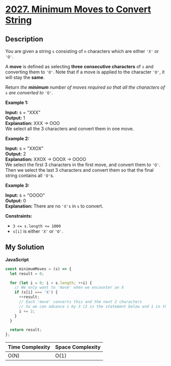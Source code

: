 # [2027. Minimum Moves to Convert String](https://leetcode.com/problems/minimum-moves-to-convert-string)

## Description

You are given a string `s` consisting of `n` characters which are either `'X'` or `'O'`.

A **move** is defined as selecting **three** **consecutive characters** of `s` and converting them to `'O'`. Note that if a move is applied to the character `'O'`, it will stay the **same**.

Return _the **minimum** number of moves required so that all the characters of_ `s` _are converted to_ `'O'`.

**Example 1:**

**Input:** s = "XXX"  
**Output:** 1  
**Explanation:** XXX -> OOO  
We select all the 3 characters and convert them in one move.

**Example 2:**

**Input:** s = "XXOX"  
**Output:** 2  
**Explanation:** XXOX -> OOOX -> OOOO  
We select the first 3 characters in the first move, and convert them to `'O'`.  
Then we select the last 3 characters and convert them so that the final string contains all `'O'`s.

**Example 3:**

**Input:** s = "OOOO"  
**Output:** 0  
**Explanation:** There are no `'X's` in `s` to convert.

**Constraints:**

- `3 <= s.length <= 1000`
- `s[i]` is either `'X'` or `'O'`.

## My Solution

**JavaScript**

```js
const minimumMoves = (s) => {
  let result = 0;

  for (let i = 0; i < s.length; ++i) {
    // We only want to 'move' when we encounter an X
    if (s[i] === 'X') {
      ++result;
      // Each 'move' converts this and the next 2 characters
      // So we can advance i by 3 (2 in the statement below and 1 in the for-loop)
      i += 2;
    }
  }

  return result;
};
```

| Time Complexity | Space Complexity |
| --------------- | ---------------- |
| O(N)            | O(1)             |
